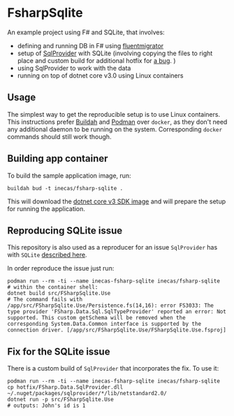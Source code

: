# FsharpSqlite

An example project using F# and SQLite, that involves:

- defining and running DB in F# using [fluentmigrator](https://github.com/fluentmigrator/fluentmigrator)
- setup of [SqlProvider](https://fsprojects.github.io/SQLProvider/) with SQLite (involving copying the files to
right place and custom build for additional hotfix for [a bug](https://github.com/fsprojects/SQLProvider/pull/618).
)
- using SqlProvider to work with the data
- running on top of dotnet core v3.0 using Linux containers

## Usage

The simplest way to get the reproducible setup is to use Linux containers. This instructions
prefer [Buildah](https://github.com/containers/buildah) and [Podman](https://podman.io/) over
`docker`, as they don't need any additional daemon to be running on the system. Corresponding
`docker` commands should still work though.

## Building app container

To build the sample application image, run:

```
buildah bud -t inecas/fsharp-sqlite .
```

This will download the [dotnet core v3 SDK image](https://hub.docker.com/_/microsoft-dotnet-core-sdk/)
and will prepare the setup for running the application.

## Reproducing SQLite issue

This repository is also used as a reproducer for an issue `SqlProvider` has with `SQLite`
[described here](https://github.com/fsprojects/SQLProvider/pull/618).

In order reproduce the issue just run:

```
podman run --rm -ti --name inecas-fsharp-sqlite inecas/fsharp-sqlite
# within the container shell:
dotnet build src/FSharpSqlite.Use
# The command fails with
/app/src/FSharpSqlite.Use/Persistence.fs(14,16): error FS3033: The type provider 'FSharp.Data.Sql.SqlTypeProvider' reported an error: Not supported. This custom getSchema will be removed when the corresponding System.Data.Common interface is supported by the connection driver. [/app/src/FSharpSqlite.Use/FSharpSqlite.Use.fsproj]
```

## Fix for the SQLite issue

There is a custom build of `SqlProvider` that incorporates the fix. To use it:

```
podman run --rm -ti --name inecas-fsharp-sqlite inecas/fsharp-sqlite
cp hotfix/FSharp.Data.SqlProvider.dll ~/.nuget/packages/sqlprovider/*/lib/netstandard2.0/
dotnet run -p src/FSharpSqlite.Use
# outputs: John's id is 1
```
